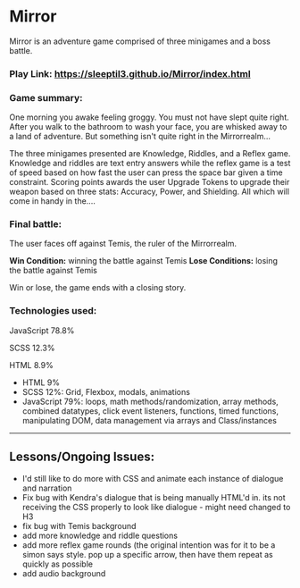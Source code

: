 # Mirror

Mirror is an adventure game comprised of three minigames and a boss battle.

### Play Link: https://sleeptil3.github.io/Mirror/index.html

### Game summary:
One morning you awake feeling groggy. You must not have slept quite right. After you walk to the bathroom to wash your face, you are whisked away to a land of adventure. But something isn't quite right in the Mirrorrealm...

The three minigames presented are Knowledge, Riddles, and a Reflex game. Knowledge and riddles are text entry answers while the reflex game is a test of speed based on how fast the user can press the space bar given a time constraint. Scoring points awards the user Upgrade Tokens to upgrade their weapon based on three stats: Accuracy, Power, and Shielding. All which will come in handy in the....

### Final battle:

The user faces off against Temis, the ruler of the Mirrorrealm.

**Win Condition:** winning the battle against Temis
**Lose Conditions:** losing the battle against Temis

Win or lose, the game ends with a closing story.

### Technologies used:
JavaScript
78.8%
 
SCSS
12.3%
 
HTML
8.9%
- HTML 9%
- SCSS 12%: Grid, Flexbox, modals, animations
- JavaScript 79%: loops, math methods/randomization, array methods, combined datatypes, click event listeners, functions, timed functions, manipulating DOM, data management via arrays and Class/instances
___
## Lessons/Ongoing Issues:
- I'd still like to do more with CSS and animate each instance of dialogue and narration
- Fix bug with Kendra's dialogue that is being manually HTML'd in. its not receiving the CSS properly to look like dialogue - might need changed to H3
- fix bug with Temis background
- add more knowledge and riddle questions
- add more reflex game rounds (the original intention was for it to be a simon says style. pop up a specific arrow, then have them repeat as quickly as possible
- add audio background

